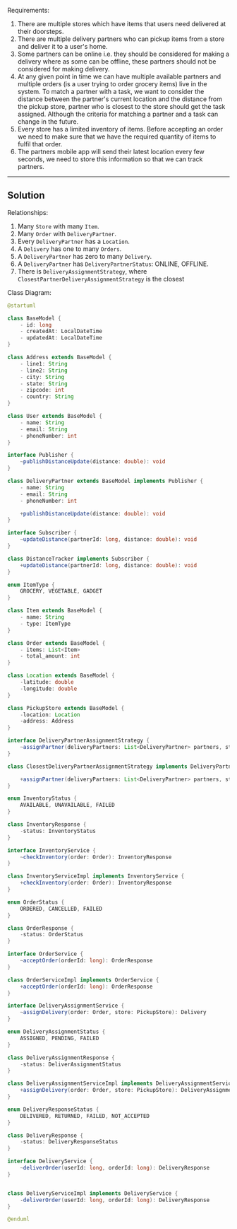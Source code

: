 
Requirements:

1. There are multiple stores which have items that users need delivered at their doorsteps.
2. There are multiple delivery partners who can pickup items from a store and deliver it to a user's home.
3. Some partners can be online i.e. they should be considered for making a delivery where as some can be offline, these partners should not be considered for making delivery.
4. At any given point in time we can have multiple available partners and multiple orders (is a user trying to order grocery items) live in the system. To match a partner with a task, we want to consider the distance between the partner's current location and the distance from the pickup store, partner who is closest to the store should get the task assigned. Although the criteria for matching a partner and a task can change in the future.
5. Every store has a limited inventory of items. Before accepting an order we need to make sure that we have the required quantity of items to fulfil that order.
6. The partners mobile app will send their latest location every few seconds, we need to store this information so that we can track partners. 

---
## Solution

Relationships:
1. Many `Store` with many `Item`.
2. Many `Order` with `DeliveryPartner`.
3. Every `DeliveryPartner` has a `Location`.
4. A `Delivery` has one to many `Orders`.
5. A `DeliveryPartner` has zero to many `Delivery`.
6. A `DeliveryPartner` has `DeliveryPartnerStatus`: ONLINE, OFFLINE.
7. There is `DeliveryAssignmentStrategy`, where `ClosestPartnerDeliveryAssignmentStrategy` is the closest  


Class Diagram: 

```java
@startuml

class BaseModel {
	- id: long
	- createdAt: LocalDateTime
	- updatedAt: LocalDateTime
}

class Address extends BaseModel {
	- line1: String
	- line2: String
	- city: String
	- state: String
	- zipcode: int
	- country: String
}

class User extends BaseModel {
	- name: String 
	- email: String
	- phoneNumber: int
}

interface Publisher {
	~publishDistanceUpdate(distance: double): void
}

class DeliveryPartner extends BaseModel implements Publisher {
	- name: String
	- email: String
	- phoneNumber: int

	+publishDistanceUpdate(distance: double): void
}

interface Subscriber {
	~updateDistance(partnerId: long, distance: double): void
}

class DistanceTracker implements Subscriber {
	+updateDistance(partnerId: long, distance: double): void
}

enum ItemType {
	GROCERY, VEGETABLE, GADGET
}

class Item extends BaseModel {
	- name: String
	- type: ItemType
}

class Order extends BaseModel {
	- items: List<Item>
	- total_amount: int
}

class Location extends BaseModel {
	-latitude: double
	-longitude: double
}

class PickupStore extends BaseModel {
	-location: Location
	-address: Address
}

interface DeliveryPartnerAssignmentStrategy {
	~assignPartner(deliveryPartners: List<DeliveryPartner> partners, store: PickupStore): Delivery
}

class ClosestDeliveryPartnerAssignmentStrategy implements DeliveryPartnerAssignmentStrategy {

	+assignPartner(deliveryPartners: List<DeliveryPartner> partners, store: PickupStore): Delivery
}

enum InventoryStatus {
	AVAILABLE, UNAVAILABLE, FAILED
}

class InventoryResponse {
	-status: InventoryStatus
}

interface InventoryService {
	~checkInventory(order: Order): InventoryResponse
}

class InventoryServiceImpl implements InventoryService {
	+checkInventory(order: Order): InventoryResponse
}

enum OrderStatus {
	ORDERED, CANCELLED, FAILED
}

class OrderResponse {
	-status: OrderStatus
}

interface OrderService {
	~acceptOrder(orderId: long): OrderResponse 
} 

class OrderServiceImpl implements OrderService {
	+acceptOrder(orderId: long): OrderResponse 
} 

interface DeliveryAssignmentService {
	~assignDelivery(order: Order, store: PickupStore): Delivery
}

enum DeliveryAssignmentStatus {
	ASSIGNED, PENDING, FAILED
}

class DeliveryAssignmentResponse {
	-status: DeliverAssignmentStatus
}

class DeliveryAssignmentServiceImpl implements DeliveryAssignmentService {
	+assignDelivery(order: Order, store: PickupStore): DeliveryAssignmentResponse
}

enum DeliveryResponseStatus {
	DELIVERED, RETURNED, FAILED, NOT_ACCEPTED
}

class DeliveryResponse {
	-status: DeliveryResponseStatus
}

interface DeliveryService {
	~deliverOrder(userId: long, orderId: long): DeliveryResponse
}


class DeliveryServiceImpl implements DeliveryService {
	-deliverOrder(userId: long, orderId: long): DeliveryResponse
}

@enduml
```
